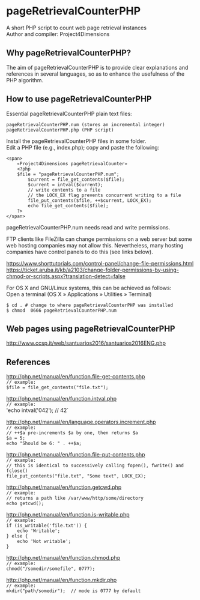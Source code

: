 # pageRetrievalCounterPHP

A short PHP script to count web page retrieval instances  
Author and compiler: Project4Dimensions

## Why pageRetrievalCounterPHP?

The aim of pageRetrievalCounterPHP is to provide clear explanations and references in several languages, so as to enhance the usefulness of the PHP algorithm.


## How to use pageRetrievalCounterPHP

Essential pageRetrievalCounterPHP plain text files:
```
pageRetrievalCounterPHP.num (stores an incremental integer)
pageRetrievalCounterPHP.php (PHP script)
```

Install the pageRetrievalCounterPHP files in some folder.  
Edit a PHP file (e.g., index.php); copy and paste the following:
```
<span>  
    «Project4Dimensions pageRetrievalCounter»  
    <?php  
    $file = "pageRetrievalCounterPHP.num";  
        $current = file_get_contents($file);  
        $current = intval($current);  
        // write contents to a file  
        // the LOCK_EX flag prevents concurrent writing to a file  
        file_put_contents($file, ++$current, LOCK_EX);  
        echo file_get_contents($file);  
    ?>  
</span>
```

pageRetrievalCounterPHP.num needs read and write permissions.

FTP clients like FileZilla can change permissions on a web server but some web hosting companies may not allow this. Nevertheless, many hosting companies have control panels to do this (see links below).

https://www.shorttutorials.com/control-panel/change-file-permissions.html  
https://ticket.aruba.it/kb/a2103/change-folder-permissions-by-using-chmod-or-scripts.aspx?translation-detect=false

For OS X and GNU/Linux systems, this can be achieved as follows:  
Open a terminal (OS X » Applications » Utilities » Terminal)
```
$ cd . # change to where pageRetrievalCounterPHP was installed  
$ chmod  0666 pageRetrievalCounterPHP.num 
```

## Web pages using pageRetrievalCounterPHP

http://www.ccsp.it/web/santuarios2016/santuarios2016ENG.php

## References

http://php.net/manual/en/function.file-get-contents.php  
`// example:`  
`$file = file_get_contents("file.txt");` 

http://php.net/manual/en/function.intval.php  
`// example:`  
'echo intval('042'); // 42`

http://php.net/manual/en/language.operators.increment.php  
`// example:`  
`// ++$a pre-increments $a by one, then returns $a`  
`$a = 5;`  
`echo "Should be 6: " . ++$a;`

http://php.net/manual/en/function.file-put-contents.php  
`// example:`  
`// this is identical to successively calling fopen(), fwrite() and fclose()`  
`file_put_contents("file.txt", "Some text", LOCK_EX);`

http://php.net/manual/en/function.getcwd.php  
`// example:`  
`// returns a path like /var/www/http/some/directory`  
`echo getcwd();`

http://php.net/manual/en/function.is-writable.php  
`// example:`  
`if (is_writable('file.txt')) {`  
`    echo 'Writable';`  
`} else {`  
`    echo 'Not writable';`  
`}`

http://php.net/manual/en/function.chmod.php  
`// example:`  
`chmod("/somedir/somefile", 0777);`  

http://php.net/manual/en/function.mkdir.php  
`// example:`  
`mkdir("path/somedir");  // mode is 0777 by default`  
